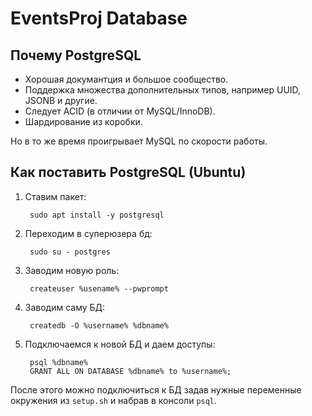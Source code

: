 # EventsProj Database

## Почему PostgreSQL
* Хорошая докумантция и большое сообщество.
* Поддержка множества дополнительных типов, например UUID, JSONB и другие.
* Следует ACID (в отличии от MySQL/InnoDB).
* Шардирование из коробки.

Но в то же время проигрывает MySQL по скорости работы.

## Как поставить PostgreSQL (Ubuntu)
1) Ставим пакет:

		sudo apt install -y postgresql

2) Переходим в суперюзера бд:

		sudo su - postgres

3) Заводим новую роль:

		createuser %usename% --pwprompt

4) Заводим саму БД:

		createdb -O %username% %dbname%

5) Подключаемся к новой БД и даем доступы:

		psql %dbname% 
		GRANT ALL ON DATABASE %dbname% to %username%;

После этого можно подключиться к БД задав нужные переменные окружения из `setup.sh` и набрав в консоли `psql`.
